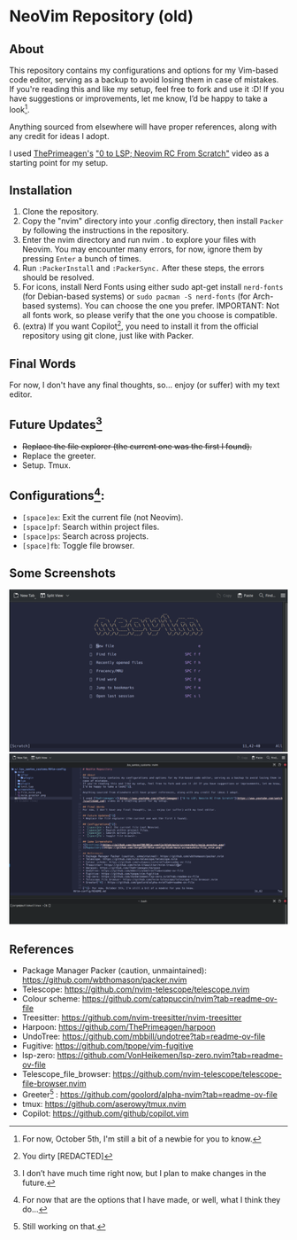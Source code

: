 # NeoVim Repository (old)

## About
This repository contains my configurations and options for my Vim-based code editor, serving as a backup to avoid losing them in case of mistakes.  
If you're reading this and like my setup, feel free to fork and use it :D! If you have suggestions or improvements, let me know, I’d be happy to take a look[^1].

Anything sourced from elsewhere will have proper references, along with any credit for ideas I adopt.

I used [ThePrimeagen's](https://www.youtube.com/@ThePrimeagen) ["0 to LSP; Neovim RC From Scratch"](https://www.youtube.com/watch?v=w7i4amO_zaE) video as a starting point for my setup.

## Installation
1. Clone the repository.
2. Copy the "nvim" directory into your .config directory, then install ```Packer``` by following the instructions in the repository.
3. Enter the nvim directory and run nvim . to explore your files with Neovim. You may encounter many errors, for now, ignore them by pressing ```Enter``` a bunch of times. 
4. Run ```:PackerInstall``` and ```:PackerSync.``` After these steps, the errors should be resolved.
5. For icons, install Nerd Fonts using either sudo apt-get install ```nerd-fonts``` (for Debian-based systems) or ```sudo pacman -S nerd-fonts``` (for Arch-based systems). You can choose the one you prefer. IMPORTANT: Not all fonts work, so please verify that the one you choose is compatible.
6. (extra) If you want Copilot[^5], you need to install it from the official repository using git clone, just like with Packer.

## Final Words
For now, I don't have any final thoughts, so... enjoy (or suffer) with my text editor.

## Future Updates[^3]
* ~~Replace the file explorer (the current one was the first I found).~~
* Replace the greeter.
* Setup. Tmux.

## Configurations[^2]:
* `[space]ex`: Exit the current file (not Neovim).
* `[space]pf`: Search within project files.
* `[space]ps`: Search across projects.
* `[space]fb`: Toggle file browser.

## Some Screenshots
![Greetings](https://github.com/JorgeCSH/NVim-config/blob/nvim_packer/screenshots/nvim_greeter.png)
![Repository](https://github.com/JorgeCSH/NVim-config/blob/nvim_packer/screenshots/file_nvim.png)

## References
* Package Manager Packer (caution, unmaintained): https://github.com/wbthomason/packer.nvim 
* Telescope: https://github.com/nvim-telescope/telescope.nvim
* Colour scheme: https://github.com/catppuccin/nvim?tab=readme-ov-file
* Treesitter: https://github.com/nvim-treesitter/nvim-treesitter
* Harpoon: https://github.com/ThePrimeagen/harpoon
* UndoTree: https://github.com/mbbill/undotree?tab=readme-ov-file
* Fugitive: https://github.com/tpope/vim-fugitive
* lsp-zero: https://github.com/VonHeikemen/lsp-zero.nvim?tab=readme-ov-file
* Telescope_file_browser: https://github.com/nvim-telescope/telescope-file-browser.nvim
* Greeter[^4] : https://github.com/goolord/alpha-nvim?tab=readme-ov-file
* tmux: https://github.com/aserowy/tmux.nvim
* Copilot: https://github.com/github/copilot.vim

[^1]: For now, October 5th, I'm still a bit of a newbie for you to know.
[^2]: For now that are the options that I have made, or well, what I think they do...
[^3]: I don’t have much time right now, but I plan to make changes in the future.
[^4]: Still working on that.
[^5]: You dirty [REDACTED]


